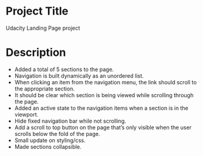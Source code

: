 
# Project Title
Udacity Landing Page project


# Description 
- Added a total of 5 sections to the page.
- Navigation is built dynamically as an unordered list.
- When clicking an item from the navigation menu, the link should scroll to the appropriate section.
- It should be clear which section is being viewed while scrolling through the page.
- Added an active state to the navigation items when a section is in the viewport.
- Hide fixed navigation bar while not scrolling.
- Add a scroll to top button on the page that’s only visible when the user scrolls below the fold of the page.
- Small update on styling/css.
- Made sections collapsible.

